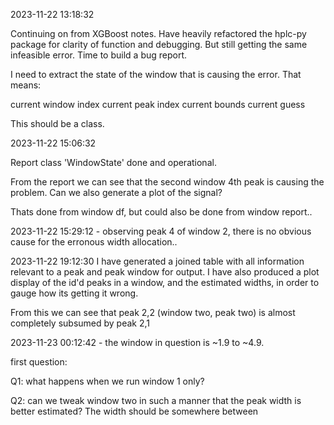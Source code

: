 2023-11-22 13:18:32

Continuing on from XGBoost notes. Have heavily refactored the hplc-py package for clarity of function and debugging. But still getting the same infeasible error. Time to build a bug report.

I need to extract the state of the window that is causing the error. That means:

current window index
current peak index
current bounds
current guess

This should be a class.

2023-11-22 15:06:32

Report class 'WindowState' done and operational.

From the report we can see that the second window 4th peak is causing the problem. Can we also generate a plot of the signal?

Thats done from window df, but could also be done from window report..

2023-11-22 15:29:12 - observing peak 4 of window 2, there is no obvious cause for the erronous width allocation..

2023-11-22 19:12:30 I have generated a joined table with all information relevant to a peak and peak window for output. I have also produced a plot display of the id'd peaks in a window, and the estimated widths, in order to gauge how its getting it wrong.

From this we can see that peak 2,2 (window two, peak two) is almost completely subsumed by peak 2,1

2023-11-23 00:12:42 - the window in question is ~1.9 to ~4.9.

first question:

Q1: what happens when we run window 1 only?

Q2: can we tweak window two in such a manner that the peak width is better estimated? The width should be somewhere between 
